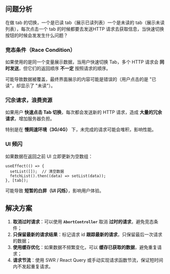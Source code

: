 ## 问题分析

在做 tab 的切换，一个是已读 tab（展示已读列表）一个是未读的 tab（展示未读列表），每次点击一个 tab 的时候都要去发送HTTP 请求去获取信息，当快速切换按钮的时候会发发生什么问题？



### 竞态条件（Race Condition）

如果使用的是同一个变量展示数据，当用户快速切换 Tab，多个 HTTP 请求会 **同时发送**，但它们的返回顺序 **不一定** 按照请求的顺序。

可能导致数据被覆盖，最终界面展示的内容可能是错误的（用户点击的是 "已读"，却显示了 "未读"）。



### 冗余请求，浪费资源

如果用户 **快速点击 Tab 切换**，每次都会发送新的 HTTP 请求，造成 **大量的冗余请求**，增加服务器负担。

特别是在 **慢网速环境（3G/4G）** 下，未完成的请求可能会堆积，影响性能。



### UI 频闪

如果数据在返回之前 UI 立即更新为空数组：

```tsx
useEffect(() => {
  setList([]);  // 清空数据
  fetchList().then((data) => setList(data));
}, [tab]);
```

可能导致 **短暂的白屏（UI 闪烁）**，影响用户体验。



## 解决方案

1. **取消过时请求**：可以使用 **`AbortController`** 取消 **过时的请求**，避免竞态条件；
2. **只保留最新的请求结果**：标记请求 id **跟踪最新的请求**，只保留最后一次请求的数据；
3. **使用缓存优化**：如果数据不频繁变化，可以 **缓存已获取的数据**，避免重复请求；
4. **请求节流**：使用 SWR / React Query 或手动实现请求函数节流，保证短时间内不发起重复请求。